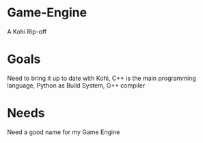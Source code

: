 # Game-Engine
A Kohi Rip-off

# Goals
Need to bring it up to date with Kohi,
C++ is the main programming language,
Python as Build System,
G++ compiler

# Needs
Need a good name for my Game Engine
